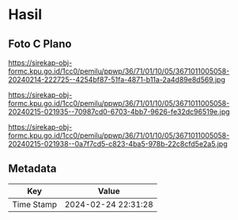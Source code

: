 # Hasil

## Foto C Plano

https://sirekap-obj-formc.kpu.go.id/1cc0/pemilu/ppwp/36/71/01/10/05/3671011005058-20240214-222725--4254bf87-51fa-4871-b11a-2a4d89e8d569.jpg

https://sirekap-obj-formc.kpu.go.id/1cc0/pemilu/ppwp/36/71/01/10/05/3671011005058-20240215-021935--70987cd0-6703-4bb7-9626-fe32dc96519e.jpg

https://sirekap-obj-formc.kpu.go.id/1cc0/pemilu/ppwp/36/71/01/10/05/3671011005058-20240215-021938--0a7f7cd5-c823-4ba5-978b-22c8cfd5e2a5.jpg


## Metadata

| Key        | Value               |
| ---------- | ------------------- |
| Time Stamp | 2024-02-24 22:31:28 |



